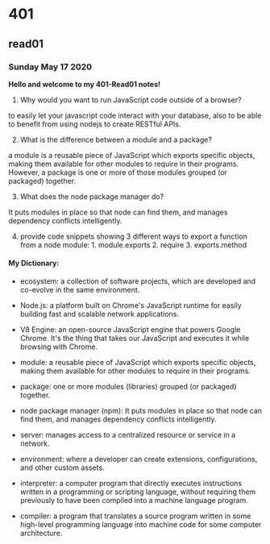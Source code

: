 # 401
## read01
### Sunday May 17 2020

**Hello and welcome to my 401-Read01 notes!**

1. Why would you want to run JavaScript code outside of a browser?


to easily let your javascript code  interact with your database, also to be able to benefit from using nodejs to create RESTful APIs.


2. What is the difference between a module and a package?


a module is a reusable piece of JavaScript which exports specific objects, making them available for other modules to require in their programs. However, a package is one or more of those modules grouped (or packaged) together.


3. What does the node package manager do?

It puts modules in place so that node can find them, and manages dependency conflicts intelligently.


4. provide code snippets showing 3 different ways to export a function from a node module:
        1. module.exports 
        2. require
        3. exports.method

#### My Dictionary:

- ecosystem: a collection of software projects, which are developed and co-evolve in the same environment.

- Node.js: a platform built on Chrome's JavaScript runtime for easily building fast and scalable network applications.

- V8 Engine: an open-source JavaScript engine that powers Google Chrome. It's the thing that takes our JavaScript and executes it while browsing with Chrome.

- module: a reusable piece of JavaScript which exports specific objects, making them available for other modules to require in their programs.

- package: one or more modules (libraries) grouped (or packaged) together.

- node package manager (npm): It puts modules in place so that node can find them, and manages dependency conflicts intelligently.

- server: manages access to a centralized resource or service in a network.

- environment: where a developer can create extensions, configurations, and other custom assets.

- interpreter: a computer program that directly executes instructions written in a programming or scripting language, without requiring them previously to have been compiled into a machine language program.

- compiler: a program that translates a source program written in some high-level programming language into machine code for some computer architecture.



